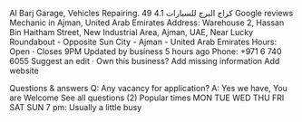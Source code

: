 Al Barj Garage, Vehicles Repairing. كراج البرج للسيارات
4.1
49 Google reviews
Mechanic in Ajman, United Arab Emirates
Address: Warehouse 2, Hassan Bin Haitham Street, New Industrial Area, Ajman, UAE, Near Lucky Roundabout - Opposite Sun City - Ajman - United Arab Emirates
Hours: 
Open ⋅ Closes 9PM
Updated by business 5 hours ago
Phone: +971 6 740 6055
Suggest an edit · Own this business?
Add missing information
Add website



Questions & answers
Q: Any vacancy for application?
A: Yes we have, You are Welcome
See all questions (2)
Popular times
MON
TUE
WED
THU
FRI
SAT
SUN
7 pm: Usually a little busy
